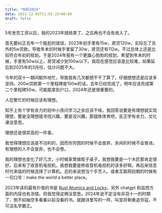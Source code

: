 ```yaml
---
title: "你好2024"
date: 2023-12-05T11:02:25+08:00
draft: false
---
```


5号发完工资以后，我的2023年就结束了，之后再也不会有收入了。

首先要纠正去年一个尴尬的错误，2023年初手里有15w，房贷120w，实际忘了另外的5w贷款。导致年末的时候手里留了30w，房贷还有112w。不过总体上还是比较符合年初的规划。于是2024年我有一个更雄心勃勃的规划，希望到年末的时候，手里有50w以上，房贷减少到100w以下。我现在感觉应该是比较难，如果延后到2025年的3月份，估计问题不大。

今年的双十一期间额外地忙，导致我有几次都想不干了算了。仔细想想还是应该多坚持。200w贷款第一个里程碑是100w的话，去年已经完成了，明年应该完成第二个里程碑50w。可能能拿到户口，2024年还是很重要的。

人在繁忙的时候应该有理想。

知乎上有个学有余力的初中小孩问学习之余应该干啥，我回答说要是有理想就实现理想，要是没理想就寻找兴趣，要是没兴趣，那就练体育吧，反正学有余力，文化课没意思。

理想还是很崇高的一件事。

我觉得理想应该是不功利的，因而你穷困的时候不会放弃，余闲的时候不会冒进。有理想的人不会放弃，也不会卷。

我的理想也变化了好几次，小时候家里做柜子桌子，我想我要是一个木匠那肯定很好。后来有了收音机电视机，我想我要是修收音机电视机的该多好啊。再后来信息时代来临的时候选择了计算机。总的来说想当个手艺人。或者互联网初期的时候有一句口号：make the world a better place。

2023年读的最有价值的书是 [Rust Atomics and Locks](/posts/rust-atomics-and-locks-review/)，另外 chatgpt 和监控方面的内容也有涉猎。但我觉得这俩没意思。2024年说不定没有非双十一的时期了，倒不如抽空多看看以前没看的书。就跟诗里写的一样，叫宜将剩勇追穷寇，不可沽名学霸王。
